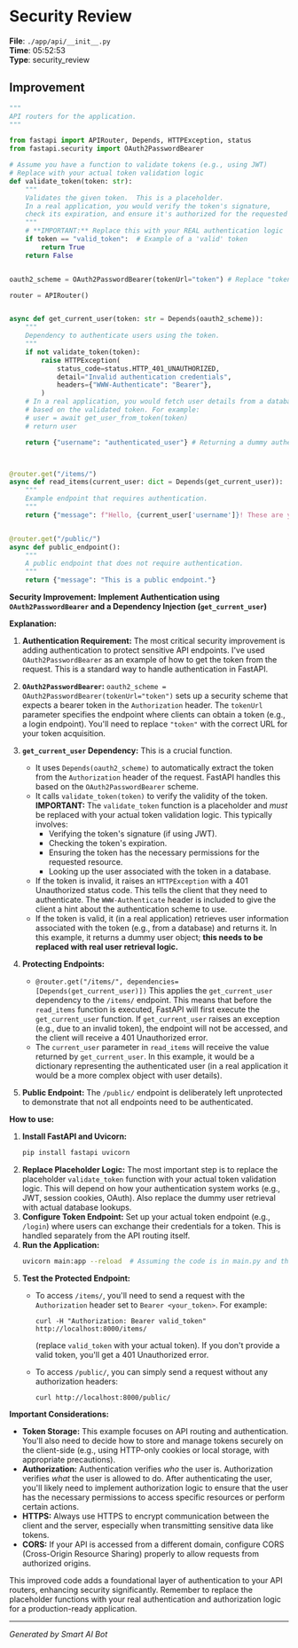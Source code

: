 # Security Review

**File**: `./app/api/__init__.py`  
**Time**: 05:52:53  
**Type**: security_review

## Improvement

```python
"""
API routers for the application.
"""

from fastapi import APIRouter, Depends, HTTPException, status
from fastapi.security import OAuth2PasswordBearer

# Assume you have a function to validate tokens (e.g., using JWT)
# Replace with your actual token validation logic
def validate_token(token: str):
    """
    Validates the given token.  This is a placeholder.
    In a real application, you would verify the token's signature,
    check its expiration, and ensure it's authorized for the requested resource.
    """
    # **IMPORTANT:** Replace this with your REAL authentication logic
    if token == "valid_token":  # Example of a 'valid' token
        return True
    return False


oauth2_scheme = OAuth2PasswordBearer(tokenUrl="token") # Replace "token" with your token endpoint (e.g., /login)

router = APIRouter()


async def get_current_user(token: str = Depends(oauth2_scheme)):
    """
    Dependency to authenticate users using the token.
    """
    if not validate_token(token):
        raise HTTPException(
            status_code=status.HTTP_401_UNAUTHORIZED,
            detail="Invalid authentication credentials",
            headers={"WWW-Authenticate": "Bearer"},
        )
    # In a real application, you would fetch user details from a database here
    # based on the validated token. For example:
    # user = await get_user_from_token(token)
    # return user

    return {"username": "authenticated_user"} # Returning a dummy authenticated user.  REPLACE.



@router.get("/items/")
async def read_items(current_user: dict = Depends(get_current_user)):
    """
    Example endpoint that requires authentication.
    """
    return {"message": f"Hello, {current_user['username']}! These are your items."}


@router.get("/public/")
async def public_endpoint():
    """
    A public endpoint that does not require authentication.
    """
    return {"message": "This is a public endpoint."}
```

**Security Improvement:** **Implement Authentication using `OAuth2PasswordBearer` and a Dependency Injection (`get_current_user`)**

**Explanation:**

1.  **Authentication Requirement:** The most critical security improvement is adding authentication to protect sensitive API endpoints.  I've used `OAuth2PasswordBearer` as an example of how to get the token from the request. This is a standard way to handle authentication in FastAPI.

2.  **`OAuth2PasswordBearer`:**  `oauth2_scheme = OAuth2PasswordBearer(tokenUrl="token")` sets up a security scheme that expects a bearer token in the `Authorization` header. The `tokenUrl` parameter specifies the endpoint where clients can obtain a token (e.g., a login endpoint).  You'll need to replace `"token"` with the correct URL for your token acquisition.

3.  **`get_current_user` Dependency:** This is a crucial function.
    *   It uses `Depends(oauth2_scheme)` to automatically extract the token from the `Authorization` header of the request.  FastAPI handles this based on the `OAuth2PasswordBearer` scheme.
    *   It calls `validate_token(token)` to verify the validity of the token. **IMPORTANT:** The `validate_token` function is a placeholder and *must* be replaced with your actual token validation logic. This typically involves:
        *   Verifying the token's signature (if using JWT).
        *   Checking the token's expiration.
        *   Ensuring the token has the necessary permissions for the requested resource.
        *   Looking up the user associated with the token in a database.
    *   If the token is invalid, it raises an `HTTPException` with a 401 Unauthorized status code.  This tells the client that they need to authenticate.  The `WWW-Authenticate` header is included to give the client a hint about the authentication scheme to use.
    *   If the token is valid, it (in a real application) retrieves user information associated with the token (e.g., from a database) and returns it.  In this example, it returns a dummy user object; **this needs to be replaced with real user retrieval logic.**

4.  **Protecting Endpoints:**
    *   `@router.get("/items/", dependencies=[Depends(get_current_user)])`  This applies the `get_current_user` dependency to the `/items/` endpoint.  This means that before the `read_items` function is executed, FastAPI will first execute the `get_current_user` function. If `get_current_user` raises an exception (e.g., due to an invalid token), the endpoint will not be accessed, and the client will receive a 401 Unauthorized error.
    *   The `current_user` parameter in `read_items` will receive the value returned by `get_current_user`. In this example, it would be a dictionary representing the authenticated user (in a real application it would be a more complex object with user details).

5. **Public Endpoint:** The `/public/` endpoint is deliberately left unprotected to demonstrate that not all endpoints need to be authenticated.

**How to use:**

1.  **Install FastAPI and Uvicorn:**
    ```bash
    pip install fastapi uvicorn
    ```
2.  **Replace Placeholder Logic:**  The most important step is to replace the placeholder `validate_token` function with your actual token validation logic.  This will depend on how your authentication system works (e.g., JWT, session cookies, OAuth).  Also replace the dummy user retrieval with actual database lookups.
3.  **Configure Token Endpoint:** Set up your actual token endpoint (e.g., `/login`) where users can exchange their credentials for a token. This is handled separately from the API routing itself.
4.  **Run the Application:**
    ```bash
    uvicorn main:app --reload  # Assuming the code is in main.py and the FastAPI app is named 'app'
    ```
5.  **Test the Protected Endpoint:**
    *   To access `/items/`, you'll need to send a request with the `Authorization` header set to `Bearer <your_token>`.  For example:

        ```
        curl -H "Authorization: Bearer valid_token" http://localhost:8000/items/
        ```

        (replace `valid_token` with your actual token). If you don't provide a valid token, you'll get a 401 Unauthorized error.

    *   To access `/public/`, you can simply send a request without any authorization headers:

        ```
        curl http://localhost:8000/public/
        ```

**Important Considerations:**

*   **Token Storage:**  This example focuses on API routing and authentication.  You'll also need to decide how to store and manage tokens securely on the client-side (e.g., using HTTP-only cookies or local storage, with appropriate precautions).
*   **Authorization:**  Authentication verifies *who* the user is.  Authorization verifies *what* the user is allowed to do.  After authenticating the user, you'll likely need to implement authorization logic to ensure that the user has the necessary permissions to access specific resources or perform certain actions.
*   **HTTPS:**  Always use HTTPS to encrypt communication between the client and the server, especially when transmitting sensitive data like tokens.
*   **CORS:** If your API is accessed from a different domain, configure CORS (Cross-Origin Resource Sharing) properly to allow requests from authorized origins.

This improved code adds a foundational layer of authentication to your API routers, enhancing security significantly.  Remember to replace the placeholder functions with your real authentication and authorization logic for a production-ready application.

---
*Generated by Smart AI Bot*
